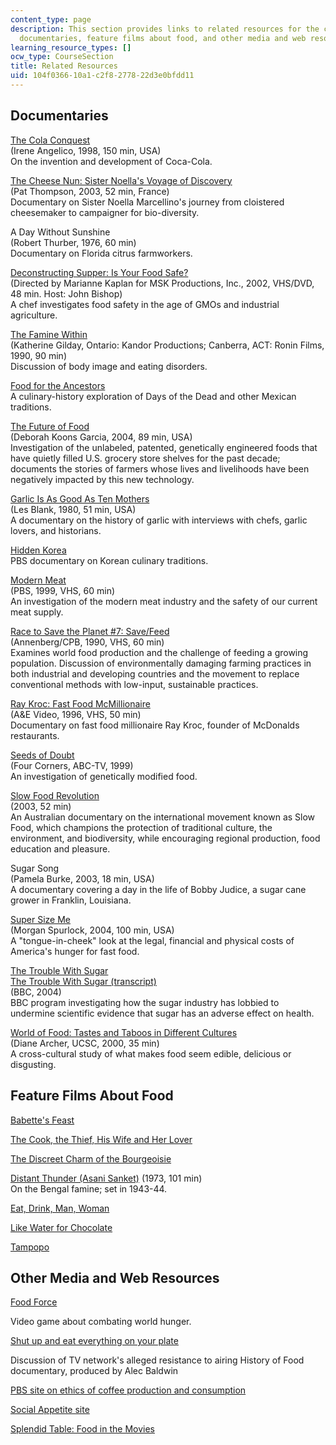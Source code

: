 ```yaml
---
content_type: page
description: This section provides links to related resources for the course, including
  documentaries, feature films about food, and other media and web resources.
learning_resource_types: []
ocw_type: CourseSection
title: Related Resources
uid: 104f0366-10a1-c2f8-2778-22d3e0bfdd11
---
```


Documentaries
-------------

[The Cola Conquest](http://www.dvdbeaver.com/film/DVDReview2/colaconquest.htm)  
(Irene Angelico, 1998, 150 min, USA)  
On the invention and development of Coca-Cola.  
  
[The Cheese Nun: Sister Noella's Voyage of Discovery](http://www.worldcatlibraries.org/wcpa/top3mset/67558946)  
(Pat Thompson, 2003, 52 min, France)  
Documentary on Sister Noella Marcellino's journey from cloistered cheesemaker to campaigner for bio-diversity.  
  
A Day Without Sunshine  
(Robert Thurber, 1976, 60 min)  
Documentary on Florida citrus farmworkers.  
  
[Deconstructing Supper: Is Your Food Safe?](http://www.bullfrogfilms.com/catalog/decon.html)  
(Directed by Marianne Kaplan for MSK Productions, Inc., 2002, VHS/DVD, 48 min. Host: John Bishop)  
A chef investigates food safety in the age of GMOs and industrial agriculture.  
  
[The Famine Within](http://www.library.yorku.ca/find/Record/925566)  
(Katherine Gilday, Ontario: Kandor Productions; Canberra, ACT: Ronin Films, 1990, 90 min)  
Discussion of body image and eating disorders.  
  
[Food for the Ancestors](https://shop.pbs.org/WB3422.html)  
A culinary-history exploration of Days of the Dead and other Mexican traditions.  
  
[The Future of Food](http://www.thefutureoffood.com/)  
(Deborah Koons Garcia, 2004, 89 min, USA)  
Investigation of the unlabeled, patented, genetically engineered foods that have quietly filled U.S. grocery store shelves for the past decade; documents the stories of farmers whose lives and livelihoods have been negatively impacted by this new technology.  
  
[Garlic Is As Good As Ten Mothers](http://www.imdb.com/title/tt0080776/)  
(Les Blank, 1980, 51 min, USA)  
A documentary on the history of garlic with interviews with chefs, garlic lovers, and historians.  
  
[Hidden Korea](http://www.pbs.org/hiddenkorea/)  
PBS documentary on Korean culinary traditions.  
  
[Modern Meat](http://www.pbs.org/wgbh/pages/frontline/shows/meat/)  
(PBS, 1999, VHS, 60 min)  
An investigation of the modern meat industry and the safety of our current meat supply.  
  
[Race to Save the Planet #7: Save/Feed](https://www.youtube.com/watch?v=TDG1jEAn2g0&list=PLwkIUGb1-jFFIuxNp2ExEsedlr3M2_1nZ&index=8&t=0s)  
(Annenberg/CPB, 1990, VHS, 60 min)  
Examines world food production and the challenge of feeding a growing population. Discussion of environmentally damaging farming practices in both industrial and developing countries and the movement to replace conventional methods with low-input, sustainable practices.  
  
[Ray Kroc: Fast Food McMillionaire](https://www.tvguide.com/tvshows/biography/episode-949162/191411/)  
(A&E Video, 1996, VHS, 50 min)  
Documentary on fast food millionaire Ray Kroc, founder of McDonalds restaurants.  
  
[Seeds of Doubt](http://orgprints.org/9041/1/Seeds_of_Doubt.pdf)  
(Four Corners, ABC-TV, 1999)  
An investigation of genetically modified food.  
  
[Slow Food Revolution](https://www.screenaustralia.gov.au/the-screen-guide/t/slow-food-revolution-2003/18441/)  
(2003, 52 min)  
An Australian documentary on the international movement known as Slow Food, which champions the protection of traditional culture, the environment, and biodiversity, while encouraging regional production, food education and pleasure.  
  
Sugar Song  
(Pamela Burke, 2003, 18 min, USA)  
A documentary covering a day in the life of Bobby Judice, a sugar cane grower in Franklin, Louisiana.  
  
[Super Size Me](http://www.imdb.com/title/tt0390521/)  
(Morgan Spurlock, 2004, 100 min, USA)  
A "tongue-in-cheek" look at the legal, financial and physical costs of America's hunger for fast food.  
  
[The Trouble With Sugar](http://news.bbc.co.uk/1/hi/programmes/panorama/3713508.stm)  
[The Trouble With Sugar (transcript)](http://news.bbc.co.uk/nol/shared/spl/hi/programmes/panorama/transcripts/thetroublewithsugar.txt)  
(BBC, 2004)  
BBC program investigating how the sugar industry has lobbied to undermine scientific evidence that sugar has an adverse effect on health.  
  
[World of Food: Tastes and Taboos in Different Cultures](https://www.berkeleymedia.com/product/a_world_of_food_tastes_and_taboos_in_different_cultures/)  
(Diane Archer, UCSC, 2000, 35 min)  
A cross-cultural study of what makes food seem edible, delicious or disgusting.

Feature Films About Food
------------------------

[Babette's Feast](http://www.imdb.com/title/tt0092603/)  
  
[The Cook, the Thief, His Wife and Her Lover](http://www.imdb.com/title/tt0097108/)  
  
[The Discreet Charm of the Bourgeoisie](http://www.imdb.com/title/tt0068361/)  
  
[Distant Thunder (Asani Sanket)](https://satyajitray.org/ashani-sanket-distant-thunder/) (1973, 101 min)  
On the Bengal famine; set in 1943-44.  
  
[Eat, Drink, Man, Woman](http://www.imdb.com/title/tt0111797/)  
  
[Like Water for Chocolate](http://www.imdb.com/title/tt0103994/)  
  
[Tampopo](http://www.imdb.com/title/tt0092048/)

Other Media and Web Resources
-----------------------------

[Food Force](http://www.megagames.com/news/html/freegames/foodforce.shtml)

Video game about combating world hunger.

[Shut up and eat everything on your plate](http://www.firstamendmentcenter.org/shut-up-and-eat-everything-on-your-plate)

Discussion of TV network's alleged resistance to airing History of Food documentary, produced by Alec Baldwin 

[PBS site on ethics of coffee production and consumption](https://web.archive.org/web/20130310145815/http://www.pbs.org/wnet/religionandethics/week741/cover.html)

[Social Appetite site](http://www.oup.com.au/titles/higher_ed/social_science/sociology/9780195551501)

[Splendid Table: Food in the Movies](http://splendidtable.publicradio.org/gourmetguide/misc_movies.shtml)